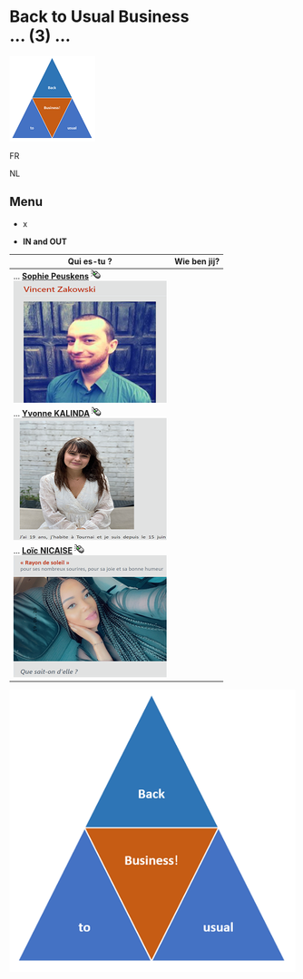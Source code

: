 <link rel="stylesheet" href="S2.css">
<link rel="stylesheet" href="foghorn2.css">

# Back to Usual Business<br>... (3) ...

![](b2ub.png)

FR

NL

## Menu

* x

* **IN and OUT** 

| Qui es-tu ? | Wie ben jij? |
| --- | --- |
| ... [**Sophie Peuskens**]()  ![](click.gif)<br>![](smallVZ.png) | &nbsp; |
| ... [**Yvonne KALINDA**](Julie_Delvigne.md)  ![](click.gif)<br>![](smallJD.png) | &nbsp; |
| ... [**Loïc NICAISE**](Vanessa_Folo.md)  ![](click.gif)<br>![](smallVF.png) | &nbsp; |

![](B2usualB.png)
